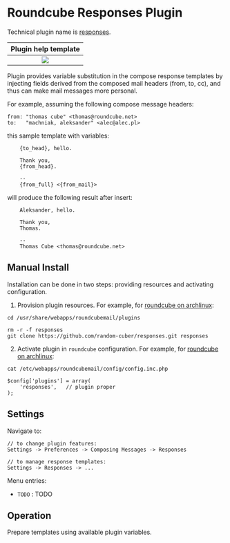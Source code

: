 Roundcube Responses Plugin
==========================

Technical plugin name is [responses][responses_link].

| Plugin help template      | 
|:-------------------------:|
| ![][plugin_settings_help] |

Plugin provides variable substitution in the compose response templates
by injecting fields derived from the composed mail headers (from, to, cc),
and thus can make mail messages more personal.

For example, assuming the following compose message headers:
```
from: "thomas cube" <thomas@roundcube.net>
to:   "machniak, aleksander" <alec@alec.pl>
```

this sample template with variables:
```
    {to_head}, hello.
    
    Thank you,
    {from_head}.
    
    --
    {from_full} <{from_mail}>
```

will produce the following result after insert:
```
    Aleksander, hello.
    
    Thank you,
    Thomas.
    
    --
    Thomas Cube <thomas@roundcube.net>
```

Manual Install
--------------
Installation can be done in two steps:
providing resources and activating configuration.

1) Provision plugin resources.
For example, for [roundcube on archlinux][roundcube_arch]:
```
cd /usr/share/webapps/roundcubemail/plugins

rm -r -f responses
git clone https://github.com/random-cuber/responses.git responses
```

2) Activate plugin in `roundcube` configuration.
For example, for [roundcube on archlinux][roundcube_arch]:
```
cat /etc/webapps/roundcubemail/config/config.inc.php

$config['plugins'] = array(
    'responses',   // plugin proper
);
```

Settings
--------

Navigate to:
```
// to change plugin features:
Settings -> Preferences -> Composing Messages -> Responses

// to manage response templates:
Settings -> Responses -> ...
```

Menu entries:
* `TODO` : TODO

Operation
---------

Prepare templates using available plugin variables.

[roundcube_arch]: https://wiki.archlinux.org/index.php/Roundcube
[responses_link]: http://plugins.roundcube.net/packages/random-cuber/responses
[plugin_settings_help]:  https://raw.githubusercontent.com/random-cuber/responses/master/build/plugin_settings_help.png
